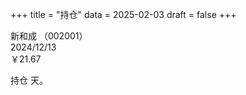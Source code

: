 +++
title = "持仓"
data = 2025-02-03
draft = false
+++

新和成 （002001）  
2024/12/13  
￥21.67

持仓 <span id="daysDifference"></span> 天。

<script>
    const today = new Date();
    const previousDate = new Date('2024-12-13'); // 这里假设之前某日是2024年12月13日
    const oneDay = 24 * 60 * 60 * 1000; // hours * minutes * seconds * milliseconds
    const diffDays = Math.round(Math.abs((today - previousDate) / oneDay));
    document.getElementById('daysDifference').innerText = diffDays;
</script>